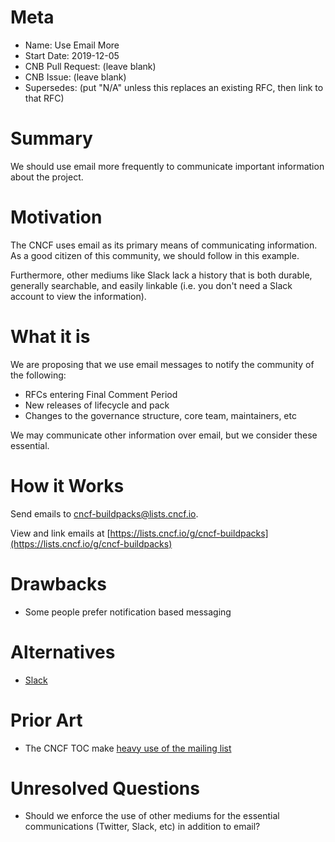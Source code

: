 # Meta
[meta]: #meta
- Name: Use Email More
- Start Date: 2019-12-05
- CNB Pull Request: (leave blank)
- CNB Issue: (leave blank)
- Supersedes: (put "N/A" unless this replaces an existing RFC, then link to that RFC)

# Summary
[summary]: #summary

We should use email more frequently to communicate important information about the project.

# Motivation
[motivation]: #motivation

The CNCF uses email as its primary means of communicating information. As a good citizen of this community, we should follow in this example.

Furthermore, other mediums like Slack lack a history that is both durable, generally searchable, and easily linkable (i.e. you don't need a Slack account to view the information).

# What it is
[what-it-is]: #what-it-is

We are proposing that we use email messages to notify the community of the following:

- RFCs entering Final Comment Period
- New releases of lifecycle and pack
- Changes to the governance structure, core team, maintainers, etc

We may communicate other information over email, but we consider these essential.

# How it Works
[how-it-works]: #how-it-works

Send emails to [cncf-buildpacks@lists.cncf.io](mailto:cncf-buildpacks@lists.cncf.io).

View and link emails at [https://lists.cncf.io/g/cncf-buildpacks](https://lists.cncf.io/g/cncf-buildpacks)

# Drawbacks
[drawbacks]: #drawbacks

- Some people prefer notification based messaging

# Alternatives
[alternatives]: #alternatives

- [Slack](slack.buildpacks.io)

# Prior Art
[prior-art]: #prior-art

- The CNCF TOC make [heavy use of the mailing list](https://lists.cncf.io/g/cncf-toc)

# Unresolved Questions
[unresolved-questions]: #unresolved-questions

- Should we enforce the use of other mediums for the essential communications (Twitter, Slack, etc) in addition to email?
